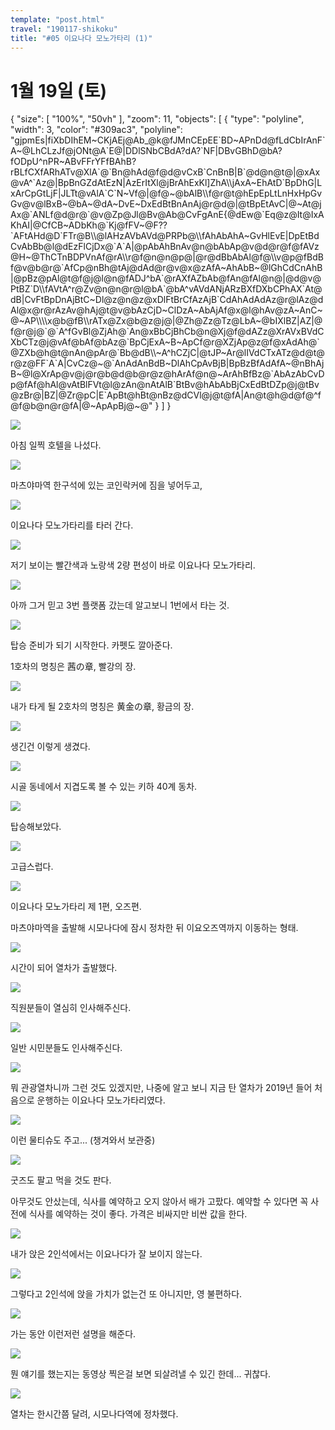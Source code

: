```yaml
---
template: "post.html"
travel: "190117-shikoku"
title: "#05 이요나다 모노가타리 (1)"
---
```


# 1월 19일 (토)

<div class="ext-googlemaps">
{
  "size": [ "100%", "50vh" ],
  "zoom": 11,
  "objects": [
    { "type": "polyline", "width": 3, "color": "#309ac3", "polyline": "gjpmEs|fiXbDIhEM~CKjAEj@Ab_@k@fJMnCEpEE`BD~APnDd@fLdCbIrAnF`A~@LhCLzJf@jONt@A`E@|DDlSNbCBdA?dA?`NF|DBvGBhD@bA?fODpU^nPR~ABvFFrYFfBAhB?rBLfCXfARhATv@XlA`@`Bn@hAd@f@d@vCxB`CnBnB|B`@d@n@t@|@xAx@vA^`Az@|BpBnGZdAtEzN|AzErItXl@jBrAhExKl]ZhA\\jAxA~EhAtD`BpDhG|LxArCpGtLjF|JLTt@vAlA`C`N~Vf@|@f@~@bAlB\\f@r@t@hEpEpLtLnHxHpGvGv@v@lBxB~@bA~@dA~DvE~DxEdBtBnAnAj@r@d@|@tBpEtAvC|@~At@jAx@`ANLf@d@r@`@v@Zp@Jl@Bv@Ab@CvFgAnE{@dEw@`Eq@z@It@IxAKhAI|@CfCB~ADbKh@`Kj@fFV~@F??`AFtAHd@D`FTr@B\\@lAHzAVbAVd@PRPb@\\fAhAbAhA~GvHlEvE|DpEtBdCvAbBb@l@dEzFlCjDx@`A`A|@pAbAhBnAv@n@bAbAp@v@d@r@f@fAVz@H~@ThCTnBDPVnAf@rA\\r@f@n@n@p@|@r@dBbAbAl@f@\\v@p@fBdBf@v@b@r@`AfCp@nBh@tAj@dAd@r@v@x@zAfA~AhAbB~@lGhCdCnAhB|@pBz@pAl@t@f@j@l@n@fADJ^bA`@rAXfAZbAb@fAn@fAl@n@|@d@v@PtBZ`D\\fAVtA^r@Zv@n@n@r@l@bA`@bA^vAVdANjARzBXfDXbCPhAX`At@dB|CvFtBpDnAjBtC~Dl@z@n@z@xDlFtBrCfAzAjB`CdAhAdAdAz@r@lAz@dAl@x@r@rAzAv@hAj@t@v@bAzCjD~ClDzA~AbAjAf@x@l@hAv@zA~AnC~@~AP\\\\x@b@fB\\rATx@Zx@b@z@j@|@Zh@Zz@Tz@LbA~@bIXlBZ|AZ|@f@r@j@`@`A^fGvBl@ZjAh@`An@xBbCjBhCb@n@Xj@f@dAZz@XrAVxBVdCXbCTz@j@vAf@bAf@bAz@`BpCjExA~B~ApCf@r@XZjAp@z@f@xAdAh@`@ZXb@h@t@nAn@pAr@`Bb@dB\\~A^hCZjC|@tJP~Ar@lIVdCTxATz@d@t@r@z@FF`A`A|CvCz@~@`AnAdAnBdB~DlAhCpAvBjB|BpBzBfAdAfA~@nBhAjB~@l@XrAp@v@j@r@b@d@b@r@z@hArAf@n@~ArAhBfBz@`AbAzAbCvDp@fAf@hAl@vAtBlFVt@l@zAn@nAtAlB`BtBv@hAbAbBjCxEdBtDZp@j@tBv@zBr@|BZ|@Zr@pC|E`ApBt@hBt@nBz@dCVl@j@t@fA|An@t@h@d@f@^f@f@b@n@r@fA|@~ApApBj@~@" }
  ]
}
</div>

![](/190117-shikoku/05_01.jpg)

아침 일찍 호텔을 나섰다.

![](/190117-shikoku/05_02.jpg)

마츠야마역 한구석에 있는 코인락커에 짐을 넣어두고,

![](/190117-shikoku/05_03.jpg)

이요나다 모노가타리를 타러 간다.

![](/190117-shikoku/05_04.jpg)

저기 보이는 빨간색과 노랑색 2량 편성이 바로 이요나다 모노가타리.

![](/190117-shikoku/05_05.jpg)

아까 그거 믿고 3번 플랫폼 갔는데 알고보니 1번에서 타는 것.

![](/190117-shikoku/05_06.jpg)

탑승 준비가 되기 시작한다. 카펫도 깔아준다.

1호차의 명칭은 茜の章, 빨강의 장.

![](/190117-shikoku/05_07.jpg)

내가 타게 될 2호차의 명칭은 黄金の章, 황금의 장.

![](/190117-shikoku/05_08.jpg)

생긴건 이렇게 생겼다.

![](/190117-shikoku/05_09.jpg)

시골 동네에서 지겹도록 볼 수 있는 키하 40계 동차.

![](/190117-shikoku/05_10.jpg)

탑승해보았다.

![](/190117-shikoku/05_11.jpg)

고급스럽다.

![](/190117-shikoku/05_12.jpg)

이요나다 모노가타리 제 1편, 오즈편.

마츠야마역을 출발해 시모나다에 잠시 정차한 뒤 이요오즈역까지 이동하는 형태.

![](/190117-shikoku/05_13.jpg)

시간이 되어 열차가 출발했다.

![](/190117-shikoku/05_14.jpg)

직원분들이 열심히 인사해주신다.

![](/190117-shikoku/05_15.jpg)

일반 시민분들도 인사해주신다.

![](/190117-shikoku/05_16.jpg)

뭐 관광열차니까 그런 것도 있겠지만, 나중에 알고 보니 지금 탄 열차가 2019년 들어 처음으로 운행하는 이요나다 모노가타리였다.

![](/190117-shikoku/05_17.jpg)

이런 물티슈도 주고... (챙겨와서 보관중)

![](/190117-shikoku/05_18.jpg)

굿즈도 팔고 먹을 것도 판다.

아무것도 안샀는데, 식사를 예약하고 오지 않아서 배가 고팠다.
예약할 수 있다면 꼭 사전에 식사를 예약하는 것이 좋다. 가격은 비싸지만 비싼 값을 한다.

![](/190117-shikoku/05_24.jpg)

내가 앉은 2인석에서는 이요나다가 잘 보이지 않는다.

![](/190117-shikoku/05_29.jpg)

그렇다고 2인석에 앉을 가치가 없는건 또 아니지만, 영 불편하다.

![](/190117-shikoku/05_36.jpg)

가는 동안 이런저런 설명을 해준다.

![](/190117-shikoku/05_37.jpg)

뭔 얘기를 했는지는 동영상 찍은걸 보면 되살려낼 수 있긴 한데... 귀찮다.

![](/190117-shikoku/05_38.jpg)

열차는 한시간쯤 달려, 시모나다역에 정차했다.
